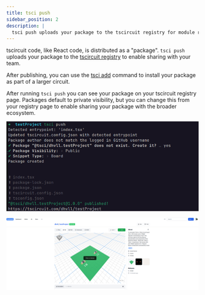 ```yaml
---
title: tsci push
sidebar_position: 2
description: |
  tsci push uploads your package to the tscircuit registry for module re-use
---
```


tscircuit code, like React code, is distributed as a "package". `tsci push` uploads your package to the [tscircuit registry](https://tscircuit.com/trending) to enable sharing with your team.

After publishing, you can use the [tsci add](https://docs.tscircuit.com/command-line/tsci-add) command to install your package as part of a larger circuit.

After running `tsci push` you can see your package on your tscircuit registry page. Packages default to private visibility, but you can change this from your registry page to enable sharing your package with the broader ecosystem.

![tsci push result](../../static/img/tsci-push.png)

![browser](../../static/img/registry-snippet.png)
